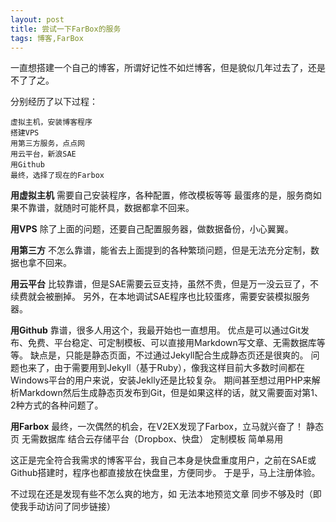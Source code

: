 ```yaml
---
layout: post
title: 尝试一下FarBox的服务
tags: 博客,FarBox
---
```




一直想搭建一个自己的博客，所谓好记性不如烂博客，但是貌似几年过去了，还是不了了之。

分别经历了以下过程：

	虚拟主机，安装博客程序
	搭建VPS
	用第三方服务，点点网
	用云平台，新浪SAE
	用Github
	最终，选择了现在的Farbox

**用虚拟主机**
	需要自己安装程序，各种配置，修改模板等等
	最蛋疼的是，服务商如果不靠谱，就随时可能杯具，数据都拿不回来。

**用VPS**
	除了上面的问题，还要自己配置服务器，做数据备份，小心翼翼。

**用第三方**
	不怎么靠谱，能省去上面提到的各种繁琐问题，但是无法充分定制，数据也拿不回来。

**用云平台**
	比较靠谱，但是SAE需要云豆支持，虽然不贵，但是万一没云豆了，不续费就会被删掉。
	另外，在本地调试SAE程序也比较蛋疼，需要安装模拟服务器。

**用Github**
	靠谱，很多人用这个，我最开始也一直想用。
	优点是可以通过Git发布、免费、平台稳定、可定制模板、可以直接用Markdown写文章、无需数据库等等。
	缺点是，只能是静态页面，不过通过Jekyll配合生成静态页还是很爽的。
	问题也来了，由于需要用到Jekyll（基于Ruby），像我这样目前大多数时间都在Windows平台的用户来说，安装Jeklly还是比较复杂。
	期间甚至想过用PHP来解析Markdown然后生成静态页发布到Git，但是如果这样的话，就又需要面对第1、2种方式的各种问题了。


**用Farbox**
	最终，一次偶然的机会，在V2EX发现了Farbox，立马就兴奋了！
	静态页
	无需数据库
	结合云存储平台（Dropbox、快盘）
	定制模板
	简单易用

这正是完全符合我需求的博客平台，我自己本身是快盘重度用户，之前在SAE或Github搭建时，程序也都直接放在快盘里，方便同步。
于是乎，马上注册体验。


不过现在还是发现有些不怎么爽的地方，如
	无法本地预览文章
	同步不够及时（即使我手动访问了同步链接）
		
	


